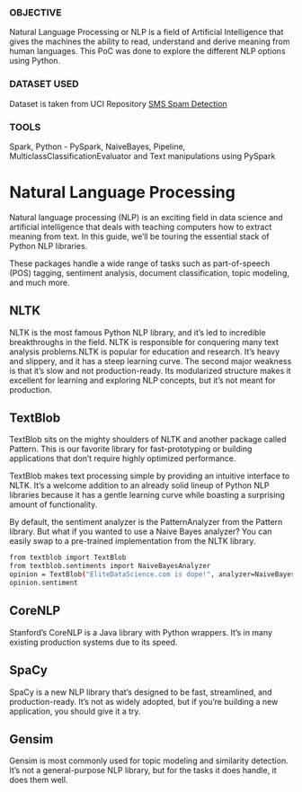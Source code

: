 ### OBJECTIVE
Natural Language Processing or NLP is a field of Artificial Intelligence that gives the machines the ability to read, understand and derive meaning from human languages. This PoC was done to explore the different NLP options using Python. 

### DATASET USED
Dataset is taken from UCI Repository [SMS Spam Detection](https://archive.ics.uci.edu/ml/datasets/SMS+Spam+Collection)

### TOOLS
Spark, Python - PySpark, NaiveBayes, Pipeline, MulticlassClassificationEvaluator and Text manipulations using PySpark

# Natural Language Processing 
Natural language processing (NLP) is an exciting field in data science and artificial intelligence that deals with teaching computers how to extract meaning from text. In this guide, we’ll be touring the essential stack of Python NLP libraries.

These packages handle a wide range of tasks such as part-of-speech (POS) tagging, sentiment analysis, document classification, topic modeling, and much more.

## NLTK 
NLTK is the most famous Python NLP library, and it’s led to incredible breakthroughs in the field. NLTK is responsible for conquering many text analysis problems.NLTK is popular for education and research. It’s heavy and slippery, and it has a steep learning curve. The second major weakness is that it’s slow and not production-ready.
Its modularized structure makes it excellent for learning and exploring NLP concepts, but it’s not meant for production.

## TextBlob 
TextBlob sits on the mighty shoulders of NLTK and another package called Pattern. This is our favorite library for fast-prototyping or building applications that don’t require highly optimized performance.

TextBlob makes text processing simple by providing an intuitive interface to NLTK. It’s a welcome addition to an already solid lineup of Python NLP libraries because it has a gentle learning curve while boasting a surprising amount of functionality.

By default, the sentiment analyzer is the PatternAnalyzer from the Pattern library. But what if you wanted to use a Naive Bayes analyzer? You can easily swap to a pre-trained implementation from the NLTK library.

```sh
from textblob import TextBlob
from textblob.sentiments import NaiveBayesAnalyzer
opinion = TextBlob("EliteDataScience.com is dope!", analyzer=NaiveBayesAnalyzer())
opinion.sentiment
```
## CoreNLP
Stanford’s CoreNLP is a Java library with Python wrappers. It’s in many existing production systems due to its speed.
## SpaCy 
SpaCy is a new NLP library that’s designed to be fast, streamlined, and production-ready. It’s not as widely adopted, but if you’re building a new application, you should give it a try.

## Gensim 
Gensim is most commonly used for topic modeling and similarity detection. It’s not a general-purpose NLP library, but for the tasks it does handle, it does them well.

